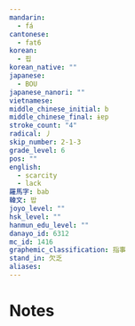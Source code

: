 ```yaml
---
mandarin:
  - fá
cantonese:
  - fat6
korean:
  - 핍
korean_native: ""
japanese:
  - BOU
japanese_nanori: ""
vietnamese:
middle_chinese_initial: b
middle_chinese_final: ɨɐp
stroke_count: "4"
radical: 丿
skip_number: 2-1-3
grade_level: 6
pos: ""
english:
  - scarcity
  - lack
羅馬字: bab
韓文: 밥
joyo_level: ""
hsk_level: ""
hanmun_edu_level: ""
danayo_id: 6312
mc_id: 1416
graphemic_classification: 指事
stand_in: 欠乏
aliases:
---
```


# Notes
